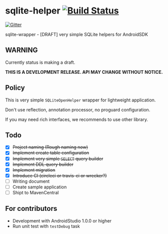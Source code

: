 # sqlite-helper [![Build Status](https://travis-ci.org/ichigotake/android-sqlite-helper.svg)](https://travis-ci.org/ichigotake/android-sqlite-helper)

[![Gitter](https://badges.gitter.im/Join%20Chat.svg)](https://gitter.im/ichigotake/android-sqlite-helper?utm_source=badge&utm_medium=badge&utm_campaign=pr-badge&utm_content=badge)

sqlite-wrapper - [DRAFT] very simple SQLite helpers for AndroidSDK

## WARNING

Currently status is making a draft.

**THIS IS A DEVELOPMENT RELEASE. API MAY CHANGE WITHOUT NOTICE.**

## Policy

This is very simple `SQLiteOpenHelper` wrapper for lightweight application.

Don't use reflection, annotation processor, no proguard configuration.

If you may need rich interfaces, we recommends to use other library.

## Todo

- [x] ~~Project naming (Rough naming now)~~
- [x] ~~Implement create table configuration~~
- [x] ~~Implement very simple `SELECT` query builder~~
- [x] ~~Implement DDL query builder~~
- [x] ~~Implement migration~~
- [x] ~~Introduce CI (circleci or travis-ci or wrecker?)~~
- [ ] Writing document
- [ ] Create sample application
- [ ] Shipt to MavenCentral

## For contributors

- Development with AndroidStudio 1.0.0 or higher
- Run unit test with `testDebug` task
